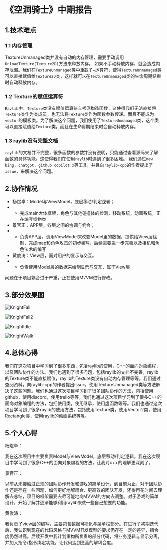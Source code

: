 #  《空洞骑士》中期报告

##  1.技术难点

###  1.1 内存管理

TextureUnmanaged类并没有自动的内存管理，需要手动调用`UnloadTexture(Texture2D)`方法来释放内存。
如果不手动释放内存，就会造成内存泄漏。我们在`TextureUnmanaged`类中重载了`=`运算符，使得`TextureUnmanaged`类可以直接赋值给`Texture2D`类，这样就可以在`TextureUnmanaged`类的生命周期结束时自动释放内存。

### 1.2 Texture的赋值运算符

`Raylib`中，`Texture`类没有赋值运算符与拷贝构造函数，这使得我们无法直接将`Texture`类作为类成员，也无法将`Texture`类作为函数参数传递。而且不能成为`vector`的模板类。为了解决这个问题，我们使用了`TextureUnmanaged`类，这个类可以直接赋值给`Texture`类，而且在生命周期结束时会自动释放内存。

### 1.3 raylib没有完整文档

`raylib`的文档并不完整，很多函数的参数并没有说明，只能通过查看源码来了解函数的具体功能。这使得我们在使用`raylib`时遇到了很多困难。
我们通过`new bing`，`chatgpt`，`github copilot x`等工具，并且向`raylib-cpp`的作者提出了`issue`，来解决这个问题。

## 2.协作情况

- 杨煜卓：Model与ViewModel，底层移动/判定逻辑；
- - 完成main大体框架，角色与其他碰撞体的检测，移动系统，动画系统，正在编写怪物类
- 景官正：APP层，各层之间的协调与统合；
- - 负责APP层，调用ViewModel来改变Model里的数据，提供给View层绘制，完成map和角色攻击的初步编写，后续需要进一步完善以及相机和角色法术的编写
- 黄俊涛：View层，面对用户的显示与交互。
- - 负责使用Model层的数据来绘制显示与交互，属于View层

问题在于项目耦合过于严重，正在使用MVVM进行修改。

## 3.部分效果图

![KnightFall](D:\Programming\MarkDownPic\CppGameJam\KnightFall.png)

![KnightFall2](D:\Programming\MarkDownPic\CppGameJam\KnightFall2.png)

![KnightIdle](D:\Programming\MarkDownPic\CppGameJam\KnightIdle.png)

![KnightWalk](D:\Programming\MarkDownPic\CppGameJam\KnightWalk.png)

## 4.总体心得

我们在这次项目中学习到了很多东西，包括raylib的使用，C++的面向对象编程，以及团队协作的方法。我们也遇到了很多问题，包括raylib的文档不完善，raylib的Texture类不能直接赋值，raylib的Texture类没有自动内存管理等等。我们通过查阅资料，向raylib-cpp的作者提出issue，使用TextureUnmanaged类等方法解决了这些问题。我们也通过这次项目学习到了很多团队协作的方法，包括使用github，使用discord，使用trello等等。我们也通过这次项目学习到了很多C++的面向对象编程的方法，包括使用类，使用继承，使用虚函数等等。我们也通过这次项目学习到了很多raylib的使用方法，包括使用Texture类，使用Vector2类，使用Rectangle类，使用raylib的动画系统等等。

## 5.个人心得

杨煜卓：

我在这次项目中主要负责Model与ViewModel，底层移动/判定逻辑。我在这次项目中学习到了很多C++的面向对象编程的方法，让我对c++的理解更深刻了。



景官正：

以前从未接触过正规的团队协作开发和游戏的简单设计，到目前为止，对于团队协作还是存在一些问题，如何更好地解耦合，更高效的团队开发，还得再花时间去理解去总结，项目的框架需要去尽可能地向MVVM的方向去调整。对于游戏的简单设计，开始了解并逐渐能够利用raylib来做一些自己想要的功能。



黄俊涛：

我负责了view层的编写，主要包含数据可视化与菜单栏部分。在进行了初期迭代后，我认识到现在的代码风格与MVVM开发模型的要求仍存在一定的差异，耦合度仍然过高。后续开发中我计划重构所负责的部分代码，将业务逻辑与显示分离，并加入指令/指令绑定功能，让代码达到更高的解耦合度。